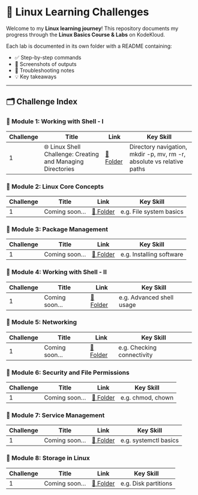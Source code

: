 # 🐧 Linux Learning Challenges

Welcome to my **Linux learning journey**!
This repository documents my progress through the **Linux Basics Course & Labs** on KodeKloud.

Each lab is documented in its own folder with a README containing:

* ✅ Step-by-step commands
* 📸 Screenshots of outputs
* 🐛 Troubleshooting notes
* 💡 Key takeaways

---

## 🗂️ Challenge Index

### 🔹 Module 1: Working with Shell - I

| Challenge | Title        | Link                                | Key Skill                   |
| --------- | ------------ | ----------------------------------- | --------------------------- |
| 1         | 🌐 Linux Shell Challenge: Creating and Managing Directories | [📂 Folder](https://github.com/1suleyman/-Linux-Shell-Challenge-Creating-and-Managing-Directories/tree/main) | Directory navigation, mkdir -p, mv, rm -r, absolute vs relative paths |

### 🔹 Module 2: Linux Core Concepts

| Challenge | Title        | Link                                | Key Skill               |
| --------- | ------------ | ----------------------------------- | ----------------------- |
| 1         | Coming soon… | [📂 Folder](./Module-2/Challenge-1) | e.g. File system basics |

### 🔹 Module 3: Package Management

| Challenge | Title        | Link                                | Key Skill                |
| --------- | ------------ | ----------------------------------- | ------------------------ |
| 1         | Coming soon… | [📂 Folder](./Module-3/Challenge-1) | e.g. Installing software |

### 🔹 Module 4: Working with Shell - II

| Challenge | Title        | Link                                | Key Skill                 |
| --------- | ------------ | ----------------------------------- | ------------------------- |
| 1         | Coming soon… | [📂 Folder](./Module-4/Challenge-1) | e.g. Advanced shell usage |

### 🔹 Module 5: Networking

| Challenge | Title        | Link                                | Key Skill                  |
| --------- | ------------ | ----------------------------------- | -------------------------- |
| 1         | Coming soon… | [📂 Folder](./Module-5/Challenge-1) | e.g. Checking connectivity |

### 🔹 Module 6: Security and File Permissions

| Challenge | Title        | Link                                | Key Skill         |
| --------- | ------------ | ----------------------------------- | ----------------- |
| 1         | Coming soon… | [📂 Folder](./Module-6/Challenge-1) | e.g. chmod, chown |

### 🔹 Module 7: Service Management

| Challenge | Title        | Link                                | Key Skill             |
| --------- | ------------ | ----------------------------------- | --------------------- |
| 1         | Coming soon… | [📂 Folder](./Module-7/Challenge-1) | e.g. systemctl basics |

### 🔹 Module 8: Storage in Linux

| Challenge | Title        | Link                                | Key Skill            |
| --------- | ------------ | ----------------------------------- | -------------------- |
| 1         | Coming soon… | [📂 Folder](./Module-8/Challenge-1) | e.g. Disk partitions |

